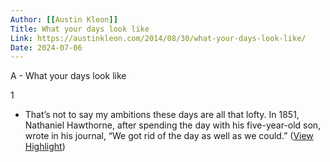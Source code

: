 ```yaml
---
Author: [[Austin Kleon]]
Title: What your days look like
Link: https://austinkleon.com/2014/08/30/what-your-days-look-like/
Date: 2024-07-06
---
```

A - What your days look like

1
- That’s not to say my ambitions these days are all that lofty. In 1851, Nathaniel Hawthorne, after spending the day with his five-year-old son, wrote in his journal, “We got rid of the day as well as we could.” ([View Highlight](https://read.readwise.io/read/01hq0zk0gz0m1hewrtytqb46mb))
